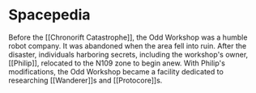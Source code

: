 # Spacepedia
Before the [[Chronorift Catastrophe]], the Odd Workshop was a humble robot company. It was abandoned when the area fell into ruin.
After the disaster, individuals harboring secrets, including the workshop's owner, [[Philip]], relocated to the N109 zone to begin anew. With Philip's modifications, the Odd Workshop became a facility dedicated to researching [[Wanderer]]s and [[Protocore]]s.